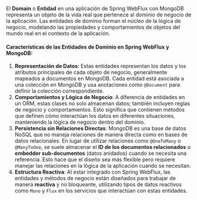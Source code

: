 El **Domain** o **Entidad** en una aplicación de Spring WebFlux con MongoDB representa un objeto de la vida real que pertenece al dominio de negocio de la aplicación. Las entidades de dominio forman el núcleo de la lógica de negocio, modelando las propiedades y comportamientos de objetos del mundo real en el contexto de la aplicación.

#### Características de las Entidades de Dominio en Spring WebFlux y MongoDB:

1. **Representación de Datos**: Estas entidades representan los datos y los atributos principales de cada objeto de negocio, generalmente mapeados a documentos en MongoDB. Cada entidad está asociada a una colección en MongoDB y usa anotaciones como `@Document` para definir la colección correspondiente.
2. **Comportamientos y Lógica de Negocio**: A diferencia de entidades en un ORM, estas clases no solo almacenan datos; también incluyen reglas de negocio y comportamientos. Esto significa que contienen métodos que definen cómo interactúan los datos en diferentes situaciones, manteniendo la lógica de negocio dentro del dominio.
3. **Persistencia sin Relaciones Directas**: MongoDB es una base de datos NoSQL que no maneja relaciones de manera directa como en bases de datos relacionales. En lugar de utilizar relaciones como `@OneToMany` o `@ManyToOne`, se suele almacenar el **ID de los documentos relacionados** o **embedder sub-documentos** (datos anidados) cuando se necesita una referencia. Esto hace que el diseño sea más flexible pero requiere manejar las relaciones en la lógica de la aplicación cuando se necesitan.
4. **Estructura Reactiva**: Al estar integrado con Spring WebFlux, las entidades y métodos de negocio están diseñados para trabajar de manera **reactiva** y no bloqueante, utilizando tipos de datos reactivos como `Mono` y `Flux` en los servicios que interactúan con estas entidades.
